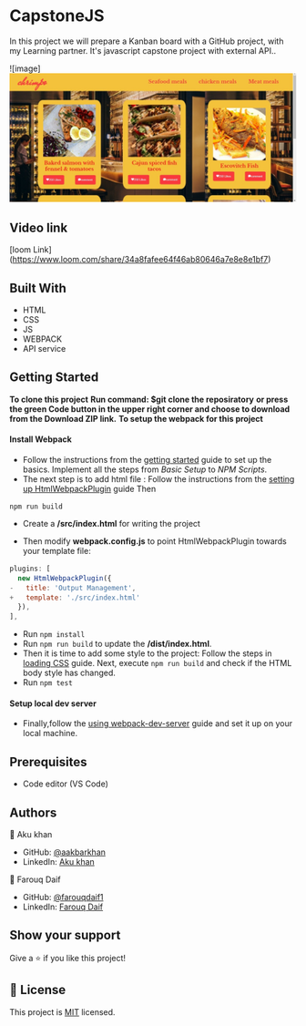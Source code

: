 # CapstoneJS

In this project we will prepare a Kanban board with a GitHub project, with my Learning partner. It's javascript capstone project with external API..

![image] ![screenshot](photo.jpg)

## Video link

[loom Link] (https://www.loom.com/share/34a8fafee64f46ab80646a7e8e8e1bf7)
## Built With

- HTML
- CSS
- JS
- WEBPACK
- API service

## Getting Started

**To clone this project**
**Run command: $git clone the reposiratory**
**or press the green Code button in the upper right corner and choose to download from the Download ZIP link.**
**To setup the webpack for this project**

#### Install Webpack

- Follow the instructions from the [getting started](https://webpack.js.org/guides/getting-started/#basic-setup) guide to set up the basics. Implement all the steps from _Basic Setup_ to _NPM Scripts_.
- The next step is to add html file :
  Follow the instructions from the [setting up HtmlWebpackPlugin](https://webpack.js.org/guides/output-management/#setting-up-htmlwebpackplugin) guide
  Then

```
npm run build
```

- Create a **/src/index.html** for writing the project

- Then modify **webpack.config.js** to point HtmlWebpackPlugin towards your template file:

```javascript
plugins: [
  new HtmlWebpackPlugin({
-   title: 'Output Management',
+   template: './src/index.html'
  }),
],
```
- Run `npm install` 
- Run `npm run build` to update the **/dist/index.html**.
- Then it is time to add some style to the project:
  Follow the steps in [loading CSS](https://webpack.js.org/guides/asset-management/#loading-css) guide.
  Next, execute `npm run build` and check if the HTML body style has changed.
- Run `npm test` 

#### Setup local dev server

- Finally,follow the [using webpack-dev-server](https://webpack.js.org/guides/development/#using-webpack-dev-server) guide and set it up on your local machine.

## Prerequisites

- Code editor (VS Code)

## Authors

👤 Aku khan

- GitHub: [@aakbarkhan](https://github.com/aakbarkhan)
- LinkedIn: [Aku khan](https://www.linkedin.com/in/akbar-khan-b57709182/)

👤 Farouq Daif

- GitHub: [@farouqdaif1](https://github.com/farouqdaif1)
- LinkedIn: [Farouq Daif](https://www.linkedin.com/in/farouqdaif/https://www.linkedin.com/in/farouqdaif/)

## Show your support

Give a ⭐️ if you like this project!

## 📝 License

This project is [MIT](./MIT.md) licensed.
